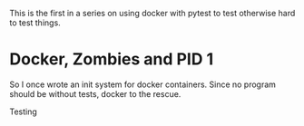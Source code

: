 This is the first in a series on using docker with pytest to test
otherwise hard to test things.

Docker, Zombies and PID 1
=========================

So I once wrote an init system for docker containers. Since no program
should be without tests, docker to the rescue.

Testing 
